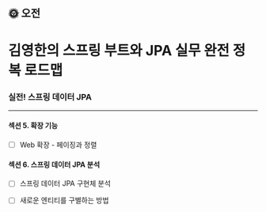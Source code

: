 ## :sun_with_face: 오전

# 김영한의 스프링 부트와 JPA 실무 완전 정복 로드맵
### 실전! 스프링 데이터 JPA
--- ---
#### 섹션 5. 확장 기능
- [ ] Web 확장 - 페이징과 정렬

#### 섹션 6. 스프링 데이터 JPA 분석
- [ ] 스프링 데이터 JPA 구현체 분석
- [ ] 새로운 엔티티를 구별하는 방법

